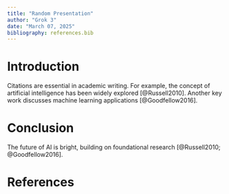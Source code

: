 ```yaml
---
title: "Random Presentation"
author: "Grok 3"
date: "March 07, 2025"
bibliography: references.bib
---
```


# Introduction
Citations are essential in academic writing.
For example, the concept of artificial intelligence has been widely explored [@Russell2010].
Another key work discusses machine learning applications [@Goodfellow2016].

# Conclusion
The future of AI is bright, building on foundational research [@Russell2010; @Goodfellow2016].

# References
